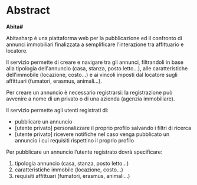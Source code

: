 # Abstract
<b>Abita#</b>

Abitasharp è una piattaforma web per la pubblicazione ed il confronto di annunci immobiliari finalizzata a semplificare l’interazione tra affittuario e locatore.

Il servizio permette di creare e navigare tra gli annunci, filtrandoli in base alla tipologia dell'annuncio (casa, stanza, posto letto...), alle caratteristiche dell'immobile (locazione, costo...) e ai vincoli imposti dal locatore sugli affittuari (fumatori, erasmus, animali...).

Per creare un annuncio è necessario registrarsi: la registrazione può avvenire a nome di un privato o di una azienda (agenzia immobiliare).

Il servizio permette agli utenti registrati di:

- pubblicare un annuncio      
- [utente privato] personalizzare il proprio profilo salvando i filtri di ricerca    
- [utente privato] ricevere notifiche nel caso venga pubblicato un annuncio i cui requisiti rispettino il proprio profilo

Per pubblicare un annuncio l’utente registrato dovrà specificare:

1. tipologia annuncio (casa, stanza, posto letto...)
2. caratteristiche immobile (locazione, costo...)
3. requisiti affittuari (fumatori, erasmus, animali...)
